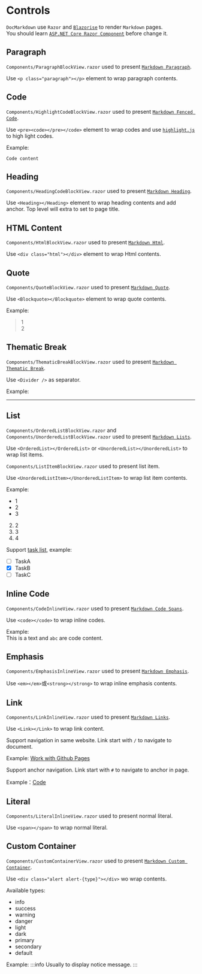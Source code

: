 ﻿# Controls
`DocMarkdown` use `Razor` and [`Blazorise`](https://blazorise.com) to render `Markdown` pages.  
You should learn [`ASP.NET Core Razor Component`](https://docs.microsoft.com/zh-cn/aspnet/core/blazor/components) before change it.

## Paragraph
`Components/ParagraphBlockView.razor` used to present [`Markdown Paragraph`](https://spec.commonmark.org/0.30/#paragraphs).

Use `<p class="paragraph"></p>` element to wrap paragraph contents.

## Code
`Components/HighlightCodeBlockView.razor` used to present [`Markdown Fenced Code`](https://spec.commonmark.org/0.30/#fenced-code-blocks).

Use `<pre><code></pre></code>` element to wrap codes and use [`highlight.js`](https://highlightjs.org) to high light codes.

Example:
```
Code content
```

## Heading
`Components/HeadingCodeBlockView.razor` used to present [`Markdown Heading`](https://spec.commonmark.org/0.30/#atx-headings).

Use `<Heading></Heading>` element to wrap heading contents and add anchor.
Top level will extra to set to page title.

## HTML Content
`Components/HtmlBlockView.razor` used to present [`Markdown Html`](https://spec.commonmark.org/0.30/#html-blocks).

Use `<div class="html"></div>` element to wrap Html contents.

## Quote
`Components/QuoteBlockView.razor` used to present [`Markdown Quote`](https://spec.commonmark.org/0.30/#block-quotes).

Use `<Blockquote></Blockquote>` element to wrap quote contents.

Example:  
> 1  
> 2

## Thematic Break
`Components/ThematicBreakBlockView.razor` used to present [`Markdown Thematic Break`](https://spec.commonmark.org/0.30/#thematic-breaks).

Use `<Divider />` as separator.

Example:

----

## List
`Components/OrderedListBlockView.razor` and 
`Components/UnorderedListBlockView.razor` used to present [`Markdown Lists`](https://spec.commonmark.org/0.30/#lists).

Use `<OrderedList></OrderedList>` or `<UnorderedList></UnorderedList>` to wrap list items.

`Components/ListItemBlockView.razor` used to present list item.

Use `<UnorderedListItem></UnorderedListItem>` to wrap list item contents.

Example:
- 1
- 2
- 3

2. 2
3. 3
4. 4

Support [task list](https://github.blog/2013-01-09-task-lists-in-gfm-issues-pulls-comments/), example:
- [ ] TaskA
- [x] TaskB
- [ ] TaskC

## Inline Code
`Components/CodeInlineView.razor` used to present [`Markdown Code Spans`](https://spec.commonmark.org/0.30/#code-spans).

Use `<code></code>` to wrap inline codes.

Example:  
This is a text and `abc` are code content.

## Emphasis
`Components/EmphasisInlineView.razor` used to present [`Markdown Emphasis`](https://spec.commonmark.org/0.30/#emphasis-and-strong-emphasis).

Use `<em></em>`或`<strong></strong>` to wrap inline emphasis contents.

## Link
`Components/LinkInlineView.razor` used to present [`Markdown Links`](https://spec.commonmark.org/0.30/#links).

Use `<Link></Link>` to wrap link content.

Support navigation in same website. Link start with `/` to navigate to document.

Example: [Work with Github Pages](/deploy/githubpages)

Support anchor navigation. Link start with `#` to navigate to anchor in page.

Example：[Code](#Code)

## Literal
`Components/LiteralInlineView.razor` used to present normal literal.

Use `<span></span>` to wrap normal literal.

## Custom Container
`Components/CustomContainerView.razor` used to present [`Markdown Custom Container`](https://talk.commonmark.org/t/custom-container-for-block-and-inline/2051).

Use `<div class="alert alert-{type}"></div>` wo wrap contents.

Available types:
* info
* success
* warning
* danger
* light
* dark
* primary
* secondary
* default

Example:
:::info
Usually to display notice message.
:::